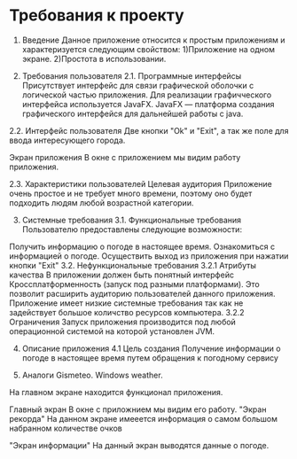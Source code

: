 # Требования к проекту

1. Введение
Данное приложение относится к простым приложениям и характеризуется следующим свойством: 1)Приложение на одном экране.
2)Простота в использовании.

2. Требования пользователя
2.1. Программные интерфейсы
Присутствует интерфейс для связи графической оболочки с логической частью приложения. Для реализации графичческого интерфейса используется JavaFX. JavaFX — платформа создания графического интерфейся для дальнейшей работы с java.

2.2. Интерфейс пользователя
Две кнопки "Ok" и "Exit", а так же поле для ввода интересующего города.

Экран приложения
В окне с приложением мы видим работу приложения.

2.3. Характеристики пользователей
Целевая аудитория
Приложение очень простое и не требует много времени, поэтому оно будет подходить людям любой возрастной категории.

3. Системные требования
3.1. Функциональные требования
Пользователю предоставлены следующие возможности:

Получить информацию о погоде в настоящее время.
Ознакомиться с информацией о погоде.
Осуществить выход из приложения при нажатии кнопки "Exit"
3.2. Нефункциональные требования
3.2.1 Атрибуты качества
В приложении должен быть понятный интерфейс
Кроссплатформенность (запуск под разными платформами). Это позволит расширить аудиторию пользователей данного приложения.
Приложение имеет низкие системные требования так как не задействует большое количство ресурсов компьютера.
3.2.2 Ограничения
Запуск приложения производится под любой операционной системой на которой установлен JVM.

4. Описание приложения
4.1 Цель создания
Получение информации о погоде в настоящее время путем обращения к погодному сервису

5. Аналоги
Gismeteo. Windows weather.

На главном экране находится функционал приложения.

Главный экран
В окне с приложнием мы видим его работу.
"Экран рекорда"
На данном экране имееется информация о самом большом набранном количестве очков

"Экран информации"
На данный экран выводятся данные о погоде.
